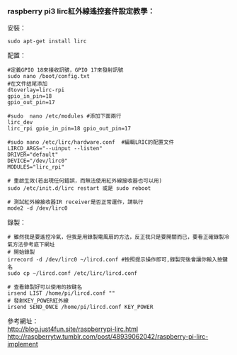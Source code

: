 ### raspberry pi3 lirc紅外線遙控套件設定教學： 
安裝：
`````
sudo apt-get install lirc
`````
配置：
`````
#定義GPIO 18來接收訊號，GPIO 17來發射訊號
sudo nano /boot/config.txt 
#在文件结尾添加
dtoverlay=lirc-rpi
gpio_in_pin=18
gpio_out_pin=17

#sudo  nano /etc/modules #添加下面兩行
lirc_dev
lirc_rpi gpio_in_pin=18 gpio_out_pin=17

#sudo nano /etc/lirc/hardware.conf  #編輯LRIC的配置文件
LIRCD_ARGS="--uinput --listen"
DRIVER="default"
DEVICE="/dev/lirc0"
MODULES="lirc_rpi"

# 重啟生效(若出現任何錯誤，而無法使用紅外線接收器也可以用)
sudo /etc/init.d/lirc restart 或是 sudo reboot

# 測試紅外線接收器IR receiver是否正常運作，請執行
mode2 -d /dev/lirc0
`````
錄製：
`````
# 雖然我是要遙控冷氣，但我是用錄製電風扇的方法，反正我只是要開關而已，要看正確錄製冷氣方法參考底下網址
# 開始錄製
irrecord -d /dev/lirc0 ~/lircd.conf #按照提示操作即可,錄製完後會讓你輸入按鍵名
sudo cp ~/lircd.conf /etc/lirc/lircd.conf

# 查看錄製好可以使用的按键名
irsend LIST /home/pi/lircd.conf ""
# 發射KEY_POWER紅外線
irsend SEND_ONCE /home/pi/lircd.conf KEY_POWER
`````
參考網址：  
http://blog.just4fun.site/raspberrypi-lirc.html  
http://raspberrytw.tumblr.com/post/48939062042/raspberry-pi-lirc-implement
